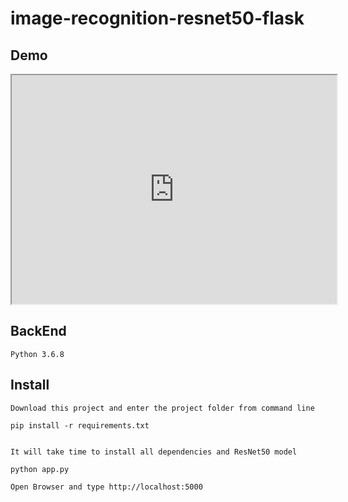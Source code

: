 # image-recognition-resnet50-flask

## Demo

<iframe height="366" src="https://www.youtube.com/embed/Raiy4SVW_YY?feature=player_embedded" width="520"></iframe>


## BackEnd

```
Python 3.6.8
```
## Install

```
Download this project and enter the project folder from command line

```

```
pip install -r requirements.txt

```

```

It will take time to install all dependencies and ResNet50 model

```

```
python app.py

```

```
Open Browser and type http://localhost:5000

```
